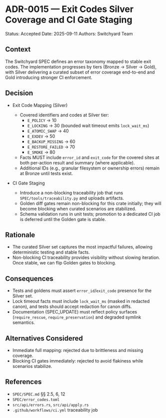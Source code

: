 # ADR-0015 — Exit Codes Silver Coverage and CI Gate Staging

Status: Accepted
Date: 2025-09-11
Authors: Switchyard Team

## Context

The Switchyard SPEC defines an error taxonomy mapped to stable exit codes. The implementation progresses by tiers (Bronze → Silver → Gold), with Silver delivering a curated subset of error coverage end-to-end and Gold introducing stronger CI enforcement.

## Decision

- Exit Code Mapping (Silver)
  - Covered identifiers and codes at Silver tier:
    - `E_POLICY` → 10
    - `E_LOCKING` → 30 (bounded wait timeout emits `lock_wait_ms`)
    - `E_ATOMIC_SWAP` → 40
    - `E_EXDEV` → 50
    - `E_BACKUP_MISSING` → 60
    - `E_RESTORE_FAILED` → 70
    - `E_SMOKE` → 80
  - Facts MUST include `error_id` and `exit_code` for the covered sites at both per-action result and summary (where applicable).
  - Additional IDs (e.g., granular filesystem or ownership errors) remain at Bronze until tests exist.

- CI Gate Staging
  - Introduce a non-blocking traceability job that runs `SPEC/tools/traceability.py` and uploads artifacts.
  - Golden diff gates remain non-blocking for this crate initially; they will become blocking when curated scenarios are stabilized.
  - Schema validation runs in unit tests; promotion to a dedicated CI job is deferred until the Golden gate is stable.

## Rationale

- The curated Silver set captures the most impactful failures, allowing deterministic testing and stable facts.
- Non-blocking CI traceability provides visibility without slowing iteration. Once stable, we can flip Golden gates to blocking.

## Consequences

- Tests and goldens must assert `error_id`/`exit_code` presence for the Silver set.
- Lock timeout facts must include `lock_wait_ms` (masked in redacted canon), and tests should accept redaction for canon diffs.
- Documentation (SPEC_UPDATE) must reflect policy surfaces (`require_rescue`, `require_preservation`) and degraded symlink semantics.

## Alternatives Considered

- Immediate full mapping: rejected due to brittleness and missing coverage.
- Blocking CI gates immediately: rejected to avoid flakiness while scenarios stabilize.

## References

- `SPEC/SPEC.md` §§ 2.5, 6, 12
- `SPEC/error_codes.toml`
- `src/api/errors.rs`, `src/api/apply.rs`
- `.github/workflows/ci.yml` traceability job
